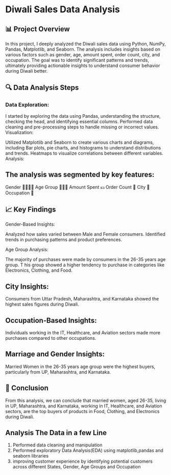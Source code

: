 # Diwali Sales Data Analysis

## 📊 Project Overview

In this project, 
I deeply analyzed the Diwali sales data using Python, NumPy, Pandas, Matplotlib, and Seaborn. The analysis includes insights based on various factors such as gender, age, amount spent, order count, city, and occupation. The goal was to identify significant patterns and trends, ultimately providing actionable insights to understand consumer behavior during Diwali better.

## 🔍 Data Analysis Steps

### Data Exploration:

I started by exploring the data using Pandas, understanding the structure, checking the head, and identifying essential columns. Performed data cleaning and pre-processing steps to handle missing or incorrect values. Visualization:

Utilized Matplotlib and Seaborn to create various charts and diagrams, including Bar plots, pie charts, and histograms to understand distributions and trends. Heatmaps to visualize correlations between different variables. Analysis:

## The analysis was segmented by key features:

Gender 🧑‍🦱👩‍🦱 
Age Group 👶👨‍🦳 
Amount Spent 💵 
Order Count 🛒 
City 🌆 
Occupation 💼

## 📈 Key Findings

Gender-Based Insights:

Analyzed how sales varied between Male and Female consumers. Identified trends in purchasing patterns and product preferences.

Age Group Analysis:

The majority of purchases were made by consumers in the 26-35 years age group. T
his group showed a higher tendency to purchase in categories like Electronics, Clothing, and Food. 

## City Insights:

Consumers from Uttar Pradesh, Maharashtra, and Karnataka showed the highest sales figures during Diwali. 

## Occupation-Based Insights:

Individuals working in the IT, Healthcare, and Aviation sectors made more purchases compared to other occupations. 

## Marriage and Gender Insights:

Married Women in the 26-35 years age group were the highest buyers, particularly from UP, Maharashtra, and Karnataka.

## 📍 Conclusion
From this analysis, we can conclude that married women, aged 26-35, living in UP, Maharashtra, and Karnataka, working in IT, Healthcare, and Aviation sectors, are the top buyers of products in Food, Clothing, and Electronics during Diwali.

## Analysis The Data in a few Line
1. Performed data cleaning and manipulation
2. Performed exploratory Data Analysis(EDA) using matplotlib,pandas and seaborn libraries
3. improving customer experience by identifying potential customers across different States, Gender, Age Groups and Occupation
